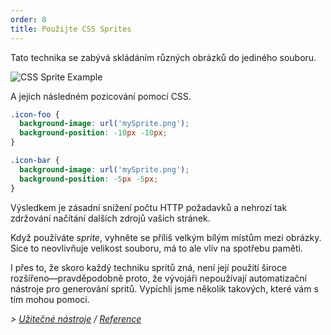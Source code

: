 ```yaml
---
order: 8
title: Použijte CSS Sprites
---
```


Tato technika se zabývá skládáním různých obrázků do jediného souboru.

<img id="img-sprite" src="http://browserdiet.com/en/assets/img/sprite-example.jpg" alt="CSS Sprite Example">

A jejich následném pozicování pomocí CSS.

```css
.icon-foo {
  background-image: url('mySprite.png');
  background-position: -10px -10px;
}

.icon-bar {
  background-image: url('mySprite.png');
  background-position: -5px -5px;
}
```

Výsledkem je zásadní snížení počtu HTTP požadavků a nehrozí tak zdržování načítání dalších zdrojů vašich stránek.

Když používáte *sprite*, vyhněte se příliš velkým bílým místům mezi obrázky. Sice to neovlivňuje velikost souboru, má to ale vliv na spotřebu paměti.

I přes to, že skoro každý techniku spritů zná, není její použití široce rozšířeno&mdash;pravděpodobně proto, že vývojáři nepoužívají automatizační nástroje pro generování spritů. Vypíchli jsme několik takových, které vám s tím mohou pomoci.

*> [Užitečné nástroje](https://github.com/zenorocha/browser-diet/wiki/Tools#wiki-use-css-sprites) / [Reference](https://github.com/zenorocha/browser-diet/wiki/References#use-css-sprites)*
